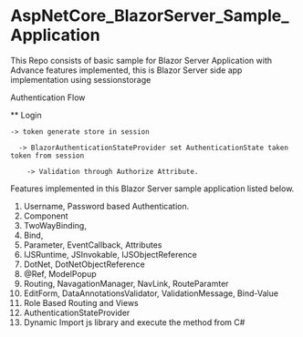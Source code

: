 # AspNetCore_BlazorServer_Sample_Application
This Repo consists of basic sample for Blazor Server Application with Advance features implemented, this is Blazor Server side app implementation using sessionstorage

Authentication Flow

**
  Login 
  
    -> token generate store in session 
    
      -> BlazorAuthenticationStateProvider set AuthenticationState taken token from session 
      
        -> Validation through Authorize Attribute.

Features implemented in this Blazor Server sample application listed below.
1. Username, Password based Authentication.
2. Component
3. TwoWayBinding,
4. Bind,
5. Parameter, EventCallback, Attributes
6. IJSRuntime, JSInvokable, IJSObjectReference
7. DotNet, DotNetObjectReference
8. @Ref, ModelPopup
9. Routing, NavagationManager, NavLink, RouteParamter
10. EditForm, DataAnnotationsValidator, ValidationMessage, Bind-Value
11. Role Based Routing and Views
12. AuthenticationStateProvider
13. Dynamic Import js library and execute the method from C#
